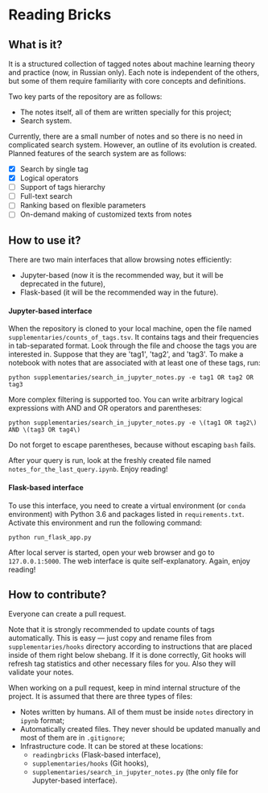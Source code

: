 # Reading Bricks

## What is it?

It is a structured collection of tagged notes about machine learning theory and practice (now, in Russian only). Each note is independent of the others, but some of them require familiarity with core concepts and definitions.

Two key parts of the repository are as follows:
* The notes itself, all of them are written specially for this project;
* Search system.

Currently, there are a small number of notes and so there is no need in complicated search system. However, an outline of its evolution is created. Planned features of the search system are as follows:
- [x] Search by single tag
- [x] Logical operators
- [ ] Support of tags hierarchy
- [ ] Full-text search
- [ ] Ranking based on flexible parameters
- [ ] On-demand making of customized texts from notes 

## How to use it?

There are two main interfaces that allow browsing notes efficiently:
* Jupyter-based (now it is the recommended way, but it will be deprecated in the future),
* Flask-based (it will be the recommended way in the future).

#### Jupyter-based interface

When the repository is cloned to your local machine, open the file named `supplementaries/counts_of_tags.tsv`. It contains tags and their frequencies in tab-separated format. Look through the file and choose the tags you are interested in. Suppose that they are 'tag1', 'tag2', and 'tag3'. To make a notebook with notes that are associated with at least one of these tags, run:
```
python supplementaries/search_in_jupyter_notes.py -e tag1 OR tag2 OR tag3
```

More complex filtering is supported too. You can write arbitrary logical expressions with AND and OR operators and parentheses:
```
python supplementaries/search_in_jupyter_notes.py -e \(tag1 OR tag2\) AND \(tag3 OR tag4\)
```
Do not forget to escape parentheses, because without escaping `bash` fails.

After your query is run, look at the freshly created file named `notes_for_the_last_query.ipynb`. Enjoy reading!

#### Flask-based interface

To use this interface, you need to create a virtual environment (or `conda` environment) with Python 3.6 and packages listed in `requirements.txt`. Activate this environment and run the following command:
```
python run_flask_app.py
```

After local server is started, open your web browser and go to `127.0.0.1:5000`. The web interface is quite self-explanatory. Again, enjoy reading!

## How to contribute?

Everyone can create a pull request.

Note that it is strongly recommended to update counts of tags automatically. This is easy — just copy and rename files from `supplementaries/hooks` directory according to instructions that are placed inside of them right below shebang. If it is done correctly, Git hooks will refresh tag statistics and other necessary files for you. Also they will validate your notes.

When working on a pull request, keep in mind internal structure of the project. It is assumed that there are three types of files:
* Notes written by humans. All of them must be inside `notes` directory in `ipynb` format;
* Automatically created files. They never should be updated manually and most of them are in `.gitignore`;
* Infrastructure code. It can be stored at these locations:
    - `readingbricks` (Flask-based interface),
    - `supplementaries/hooks` (Git hooks),
    - `supplementaries/search_in_jupyter_notes.py` (the only file for Jupyter-based interface).
